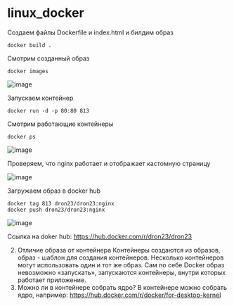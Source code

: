 # linux_docker
Создаем файлы Dockerfile и index.html и билдим образ
```
docker build .
```
Смотрим созданный образ 
```
docker images
```
![image](https://github.com/user-attachments/assets/7817612a-d037-411b-9780-f62c9b777430)

Запускаем контейнер
```
docker run -d -p 80:80 813
```
Смотрим работающие контейнеры
```
docker ps
```
![image](https://github.com/user-attachments/assets/8ca3c695-9536-48c3-95f7-9d7eeaeac739)

Проверяем, что nginx работает и отображает кастомную страницу

![image](https://github.com/user-attachments/assets/ac3e37bc-be0f-4d82-bbfc-21f44d291482)

Загружаем образ в docker hub
```
docker tag 813 dron23/dron23:nginx
docker push dron23/dron23:nginx
```
![image](https://github.com/user-attachments/assets/b539d411-e87e-4349-8c95-4887c5c65374)

Ссылка на doker hub:
https://hub.docker.com/r/dron23/dron23

2. Отличие образа от контейнера
   Контейнеры создаются из образов, образ - шаблон для создания контейнеров. Несколько контейнеров могут использовать один и тот же образ. Сам по себе Docker образ невозможно «запускать», запускаются контейнеры, внутри которых работает приложение.
3. Можно ли в контейнере собрать ядро?
В контейнере можно собрать ядро, например:
https://hub.docker.com/r/docker/for-desktop-kernel
